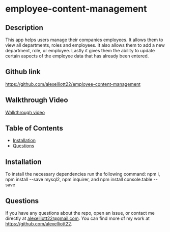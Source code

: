# employee-content-management

  ## Description
  This app helps users manage their companies employees. It allows them to view all departments, roles and employees. It also allows them to add a new department, role, or employee. Lastly it gives them the ability to update certain aspects of the employee data that has already been entered. 

  ## Github link
  <https://github.com/alexelliott22/employee-content-management>


  ## Walkthrough Video
  [Walkthrough video](https://drive.google.com/file/d/1ucowaXr_B8asP3Dsaud-DXPo78a5kdK4/view?usp=sharing)

  ## Table of Contents

  * [Installation](#installation)
  * [Questions](#questions)

  ## Installation

  To install the necessary dependencies run the following command:
  npm i, npm install --save mysql2, npm inquirer, and npm install console.table --save


  ## Questions 
  If you have any questions about the repo, open an issue, or contact me directly at <alexelliott22@gmail.com>. You can find more of my work at <https://github.com/alexelliott22>.
